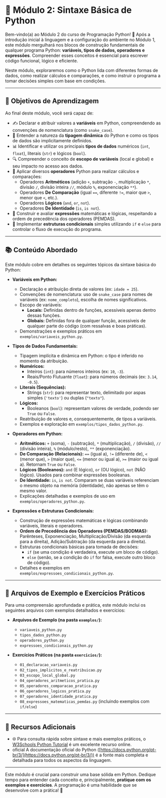 # 🐍 Módulo 2: Sintaxe Básica de Python

Bem-vindo(a) ao Módulo 2 do curso de Programação Python! 👋 Após a introdução inicial à linguagem e a configuração do ambiente no Módulo 1, este módulo mergulhará nos blocos de construção fundamentais de qualquer programa Python: **variáveis, tipos de dados, operadores e expressões**. Compreender esses conceitos é essencial para escrever código funcional, lógico e eficiente.

Neste módulo, exploraremos como o Python lida com diferentes formas de dados, como realizar cálculos e comparações, e como instruir o programa a tomar decisões simples com base em condições.

---

## 🎯 Objetivos de Aprendizagem

Ao final deste módulo, você será capaz de:

* ✍️ Declarar e atribuir valores a **variáveis** em Python, compreendendo as convenções de nomenclatura (como `snake_case`).
* 🔄 Entender a natureza da **tipagem dinâmica** do Python e como os tipos de dados são implicitamente definidos.
* 📊 Identificar e utilizar os principais **tipos de dados** numéricos (`int`, `float`), literais (`str`) e lógicos (`bool`).
* 🔍 Compreender o conceito de **escopo de variáveis** (local e global) e seu impacto no acesso aos dados.
* 🧮 Aplicar diversos **operadores** Python para realizar cálculos e comparações:
    * Operadores **Aritméticos** (adição `+`, subtração `-`, multiplicação `*`, divisão `/`, divisão inteira `//`, módulo `%`, exponenciação `**`).
    * Operadores **De Comparação** (igual `==`, diferente `!=`, maior que `>`, menor que `<`, etc.).
    * Operadores **Lógicos** (`and`, `or`, `not`).
    * Operadores **De Identidade** (`is`, `is not`).
* 🧠 Construir e avaliar **expressões** matemáticas e lógicas, respeitando a ordem de precedência dos operadores (PEMDAS).
* 🚦 Implementar **estruturas condicionais** simples utilizando `if` e `else` para controlar o fluxo de execução do programa.

---

## 📚 Conteúdo Abordado

Este módulo cobre em detalhes os seguintes tópicos da sintaxe básica do Python:

* **Variáveis em Python:**
    * Declaração e atribuição direta de valores (ex: `idade = 25`).
    * Convenções de nomenclatura: uso de `snake_case` para nomes de variáveis (ex: `nome_completo`), escolha de nomes significativos.
    * Escopo de variáveis:
        * **Locais:** Definidas dentro de funções, acessíveis apenas dentro dessas funções.
        * **Globais:** Definidas fora de qualquer função, acessíveis de qualquer parte do código (com ressalvas e boas práticas).
    * Demonstrações e exemplos práticos em `exemplos/variaveis_python.py`.

* **Tipos de Dados Fundamentais:**
    * Tipagem implícita e dinâmica em Python: o tipo é inferido no momento da atribuição.
    * **Numéricos:**
        * Inteiros (`int`): para números inteiros (ex: `10`, `-3`).
        * Reais/Ponto Flutuante (`float`): para números decimais (ex: `3.14`, `-0.5`).
    * **Literais (Sequências):**
        * Strings (`str`): para representar texto, delimitado por aspas simples (`'texto'`) ou duplas (`"texto"`).
    * **Lógicos:**
        * Booleanos (`bool`): representam valores de verdade, podendo ser `True` ou `False`.
    * Reatribuição de valores e, consequentemente, de tipos a variáveis.
    * Exemplos e exploração em `exemplos/tipos_dados_python.py`.

* **Operadores em Python:**
    * **Aritméticos:** `+` (soma), `-` (subtração), `*` (multiplicação), `/` (divisão), `//` (divisão inteira), `%` (módulo/resto), `**` (exponenciação).
    * **De Comparação (Relacionais):** `==` (igual a), `!=` (diferente de), `<` (menor que), `>` (maior que), `<=` (menor ou igual a), `>=` (maior ou igual a). Retornam `True` ou `False`.
    * **Lógicos (Booleanos):** `and` (E lógico), `or` (OU lógico), `not` (NÃO lógico). Usados para combinar expressões booleanas.
    * **De Identidade:** `is`, `is not`. Comparam se duas variáveis referenciam o mesmo objeto na memória (identidade), não apenas se têm o mesmo valor.
    * Explicações detalhadas e exemplos de uso em `exemplos/operadores_python.py`.

* **Expressões e Estruturas Condicionais:**
    * Construção de expressões matemáticas e lógicas combinando variáveis, literais e operadores.
    * **Ordem de Precedência dos Operadores (PEMDAS/BODMAS):** Parênteses, Exponenciação, Multiplicação/Divisão (da esquerda para a direita), Adição/Subtração (da esquerda para a direita).
    * Estruturas condicionais básicas para tomada de decisões:
        * `if` (se uma condição é verdadeira, execute um bloco de código).
        * `else` (senão, se a condição do `if` for falsa, execute outro bloco de código).
    * Detalhes e exemplos em `exemplos/expressoes_condicionais_python.py`.

---

## 📂 Arquivos de Exemplo e Exercícios Práticos

Para uma compreensão aprofundada e prática, este módulo inclui os seguintes arquivos com exemplos detalhados e exercícios:

* **Arquivos de Exemplo (na pasta `exemplos/`):**
    * `variaveis_python.py`
    * `tipos_dados_python.py`
    * `operadores_python.py`
    * `expressoes_condicionais_python.py`

* **Exercícios Práticos (na pasta `exercicios/`):**
    * `01_declaracao_variaveis.py`
    * `02_tipos_implicitos_e_reatribuicao.py`
    * `03_escopo_local_global.py`
    * `04_operadores_aritmeticos_pratica.py`
    * `05_operadores_comparacao_pratica.py`
    * `06_operadores_logicos_pratica.py`
    * `07_operadores_identidade_pratica.py`
    * `08_expressoes_matematicas_pemdas.py` (incluindo exemplos com `if/else`)

---

## 🔗 Recursos Adicionais

* 🌐 Para consulta rápida sobre sintaxe e mais exemplos práticos, o [W3Schools Python Tutorial](https://www.w3schools.com/python/default.asp) é um excelente recurso online.
* oficial A documentação oficial do Python ([https://docs.python.org/pt-br/3/](https://docs.python.org/pt-br/3/)) é a fonte mais completa e detalhada para todos os aspectos da linguagem.

---

Este módulo é crucial para construir uma base sólida em Python. Dedique tempo para entender cada conceito e, principalmente, **pratique com os exemplos e exercícios**. A programação é uma habilidade que se desenvolve com a prática! 💪